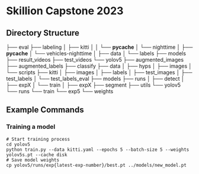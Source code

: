# Skillion Capstone 2023

## Directory Structure
├── eval
├── labeling
│   ├── kitti
│   │   └── __pycache__
│   └── nighttime
│       ├── __pycache__
│       └── vehicles-nighttime
│           ├── data
│           └── labels
├── models
├── result_videos
├── test_videos
└── yolov5
    ├── augmented_images
    ├── augmented_labels
    ├── classify
    ├── data
    │   ├── hyps
    │   ├── images
    │   └── scripts
    ├── kitti
    │   ├── images
    │   ├── labels
    │   ├── test_images
    │   ├── test_labels
    │   └── test_labels_eval
    ├── models
    ├── runs
    │   ├── detect
    │       ├── expX
    │   └── train
    │       ├── expX
    ├── segment
    ├── utils
    └── yolov5
        └── runs
            └── train
                └── exp5
                    └── weights

## Example Commands

### Training a model

```
# Start training process
cd yolov5
python train.py --data kitti.yaml --epochs 5 --batch-size 5 --weights yolov5s.pt --cache disk
# Save model weights
cp yolov5/runs/exp{latest-exp-number}/best.pt ../models/new_model.pt
```
